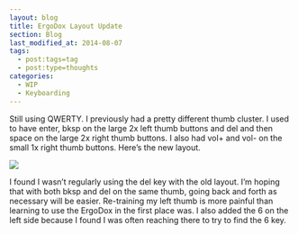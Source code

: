 ```yaml
---
layout: blog
title: ErgoDox Layout Update
section: Blog
last_modified_at: 2014-08-07
tags:
  - post:tags=tag
  - post:type=thoughts
categories:
  - WIP
  - Keyboarding
---
```


Still using QWERTY.  I previously had a pretty different thumb cluster.  I used to have enter, bksp 
on the large 2x left thumb buttons and del and then space on the large 2x right thumb buttons.  I 
also had vol+ and vol- on the small 1x right thumb buttons.  Here’s the new layout.

<a href="http://i.imgur.com/kkUsCj6.png"><img class="full" src="http://i.imgur.com/kkUsCj6.png" /></a>

I found I wasn’t regularly using the del key with the old layout.  I’m hoping that with both bksp 
and del on the same thumb, going back and forth as necessary will be easier.  Re-training my left 
thumb is more painful than learning to use the ErgoDox in the first place was.  I also added the 6 
on the left side because I found I was often reaching there to try to find the 6 key.